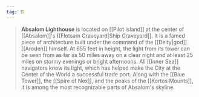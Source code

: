 ```yaml
---
tag: 🏗️
---
```

> **Absalom Lighthouse** is located on [[Pilot Island]] at the center of [[Absalom]]'s [[Flotsam Graveyard|Ship Graveyard]]. It is a famed piece of architecture built under the command of the [[Deity|god]] [[Aroden]] himself. At 655 feet in height, the light from its tower can be seen from as far as 50 miles away on a clear night and at least 25 miles on stormy evenings or bright afternoons. All [[Inner Sea]] navigators know its light, which has helped make the City at the Center of the World a successful trade port. Along with the [[Blue Tower]], the [[Spire of Nex]], and the peaks of the [[Kortos Mounts]], it is among the most recognizable parts of Absalom's skyline.







